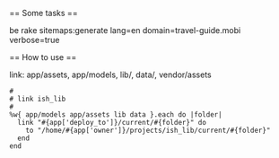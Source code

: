 
== Some tasks ==

be rake sitemaps:generate lang=en domain=travel-guide.mobi verbose=true

== How to use ==

link: app/assets, app/models, lib/, data/, vendor/assets

    #
    # link ish_lib
    #
    %w{ app/models app/assets lib data }.each do |folder|
      link "#{app['deploy_to']}/current/#{folder}" do
        to "/home/#{app['owner']}/projects/ish_lib/current/#{folder}"
      end
    end
